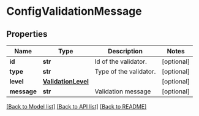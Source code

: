 # ConfigValidationMessage


## Properties
Name | Type | Description | Notes
------------ | ------------- | ------------- | -------------
**id** | **str** | Id of the validator. | [optional] 
**type** | **str** | Type of the validator. | [optional] 
**level** | [**ValidationLevel**](ValidationLevel.md) |  | [optional] 
**message** | **str** | Validation message | [optional] 

[[Back to Model list]](../README.md#documentation-for-models) [[Back to API list]](../README.md#documentation-for-api-endpoints) [[Back to README]](../README.md)


